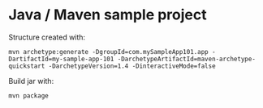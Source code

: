 # Java / Maven sample project

Structure created with:
```
mvn archetype:generate -DgroupId=com.mySampleApp101.app -DartifactId=my-sample-app-101 -DarchetypeArtifactId=maven-archetype-quickstart -DarchetypeVersion=1.4 -DinteractiveMode=false
```


Build jar with:
```
mvn package
```